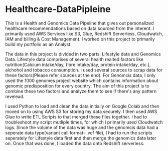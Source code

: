 # Healthcare-DataPipleine

This is a Health and Genomics Data Pipeline that gives out personalized healthcare recommendations based on data sourced from the interent. I primarily used AWS Services like S3, Glue, Redshift Serverless, Cloudwatch, IAM and billing & Cost Management. I worked on this project to primarily build my portfolio as an Analyst. 

The data in this project is divided in two parts: Lifestyle data and Genomics Data. Lifestyle data comprises of several health realted factors like nutrition(Calcium intake/day, fibre intake/day, protein intake/day, etc.), alchohol and tobacco consumption. I used several sources to scrap data for these factors(Please refer sources at the end). For Genomcis data, I only used the 1000 genomes project website which contains information about genomic predisposition for every country. The aim of this project is to combine these two factors and analyze them to see if there's any pattern revelead. 

I used Python to load and clean the data initially on Google Colab and then moved on to using AWS S3 for storing my data securely. I then used AWS Glue to write ETL Scripts to that merged these files together. I had to troubleshoot my script mutliple times, for which i primarily used Cloudwatch logs. Since the volume of the data was huge and the genomcis data had a seperate data type(variant call format- .vcf file), I had to run the scripts seperately for Lifestyle data first and then merge the genomics data later on. Once that was done, I loaded the data onto Redshift serverless.
